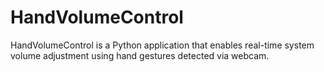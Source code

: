 # HandVolumeControl
HandVolumeControl is a Python application that enables real-time system volume adjustment using hand gestures detected via webcam.
